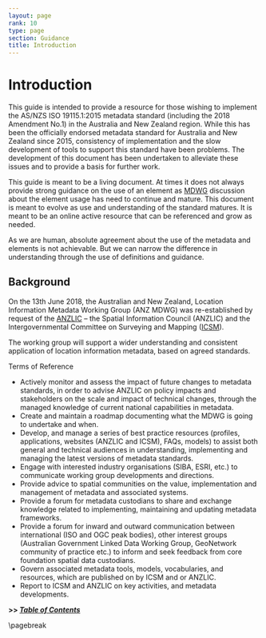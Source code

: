 ```yaml
---
layout: page
rank: 10
type: page
section: Guidance
title: Introduction
---
```


# Introduction

This guide is intended to provide a resource for those wishing to implement the AS/NZS ISO 19115.1:2015 metadata standard (including the 2018 Amendment No.1) in the Australia and New Zealand region. While this has been the officially endorsed metadata standard for Australia and New Zealand since 2015, consistency of implementation and the slow development of tools to support this standard have been problems. The development of this document has been undertaken to alleviate these issues and to provide a basis for further work.

This guide is meant to be a living document. At times it does not always provide strong guidance on the use of an element as [MDWG](https://www.icsm.gov.au/what-we-do/metadata-working-group) discussion about the element usage has need to continue and mature. This document is meant to evolve as use and understanding of the standard matures. It is meant to be an online active resource that can be referenced and grow as needed.

As we are human, absolute agreement about the use of the metadata and elements is not achievable.  But we can narrow the difference in understanding through the use of definitions and guidance.

## Background

On the 13th June 2018, the Australian and New Zealand, Location Information Metadata Working Group (ANZ MDWG) was re-established by request of the [ANZLIC](https://www.anzlic.gov.au/) – the Spatial Information Council (ANZLIC) and the Intergovernmental Committee on Surveying and Mapping ([ICSM](https://www.icsm.gov.au/)).

The working group will support a wider understanding and consistent application of location information metadata, based on agreed standards.

Terms of Reference
- Actively monitor and assess the impact of future changes to metadata standards, in order to advise ANZLIC on policy impacts and stakeholders on the scale and impact of technical changes, through the managed knowledge of current national capabilities in metadata.
- Create and maintain a roadmap documenting what the MDWG is going to undertake and when.
- Develop, and manage a series of best practice resources (profiles, applications, websites (ANZLIC and ICSM), FAQs, models) to assist both general and technical audiences in understanding, implementing and managing the latest versions of metadata standards.
- Engage with interested industry organisations (SIBA, ESRI, etc.) to communicate working group developments and directions.
- Provide advice to spatial communities on the value, implementation and management of metadata and associated systems.
- Provide a forum for metadata custodians to share and exchange knowledge related to implementing, maintaining and updating metadata frameworks.
- Provide a forum for inward and outward communication between international (ISO and OGC peak bodies), other interest groups (Australian Government Linked Data Working Group, GeoNetwork community of practice etc.) to inform and seek feedback from core foundation spatial data custodians.
- Govern associated metadata tools, models, vocabularies, and resources, which are published on by ICSM and or ANZLIC.
- Report to ICSM and ANZLIC on key activities, and metadata developments.

**>> [*Table of Contents*](./TableOfContents)**

\pagebreak

